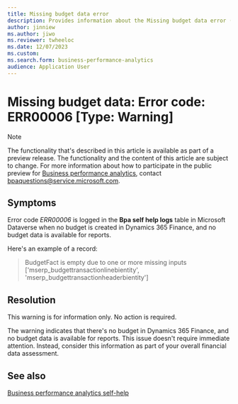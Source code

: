 ```yaml
---
title: Missing budget data error
description: Provides information about the Missing budget data error (error code ERR00006) in Business performance analytics in Microsoft Dynamics 365 Finance.
author: jinniew
ms.author: jiwo
ms.reviewer: twheeloc 
ms.date: 12/07/2023
ms.custom:
ms.search.form: business-performance-analytics
audience: Application User
---
```

# Missing budget data: Error code: ERR00006 [Type: Warning]

> [!NOTE]
> The functionality that's described in this article is available as part of a preview release. The functionality and the content of this article are subject to change. For more information about how to participate in the public preview for [Business performance analytics](/dynamics365/finance/business-performance-analytics/business-performance-analytics-home-page), contact <bpaquestions@service.microsoft.com>.

## Symptoms

Error code *ERR00006* is logged in the **Bpa self help logs** table in Microsoft Dataverse when no budget is created in Dynamics 365 Finance, and no budget data is available for reports.

Here's an example of a record:

> BudgetFact is empty due to one or more missing inputs ['mserp_budgettransactionlinebientity', 'mserp_budgettransactionheaderbientity']

## Resolution

This warning is for information only. No action is required.

The warning indicates that there's no budget in Dynamics 365 Finance, and no budget data is available for reports. This issue doesn't require immediate attention. Instead, consider this information as part of your overall financial data assessment.

## See also

[Business performance analytics self-help](business-performance-analytics-self-help-overview.md)
